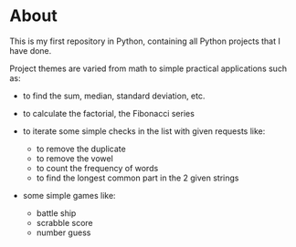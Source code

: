 # About

This is my first repository in Python, containing all Python projects that I have done.

Project themes are varied from math to simple practical applications such as:

* to find the sum, median, standard deviation, etc.
* to calculate the factorial, the Fibonacci series
* to iterate some simple checks in the list with given requests like:
  
  * to remove the duplicate
  * to remove the vowel
  * to count the frequency of words
  * to find the longest common part in the 2 given strings
  
* some simple games like:
  
  * battle ship
  * scrabble score
  * number guess
